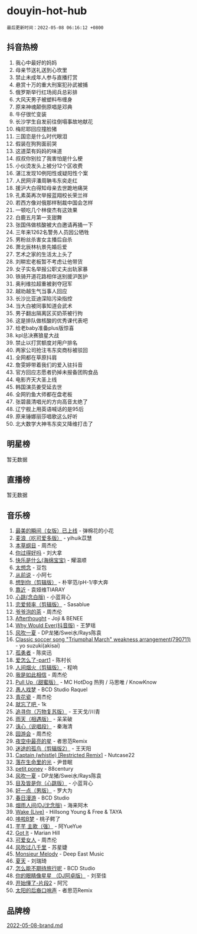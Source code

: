# douyin-hot-hub

`最后更新时间：2022-05-08 06:16:12 +0800`

## 抖音热榜

1. 我心中最好的妈妈
1. 母亲节送礼送到心坎里
1. 禁止未成年人参与直播打赏
1. 悬赏十万的重大刑案犯孙武被捕
1. 俄罗斯举行红场阅兵总彩排
1. 大风天男子被塑料布缠身
1. 原来神魂颠倒原唱是邓典
1. 牛仔很忙变装
1. 长沙学生自发前往倒塌事故地献花
1. 梅尼耶回应撞脸猪
1. 三国恋是什么时代眼泪
1. 假装在狗狗面前哭
1. 这道菜有妈妈的味道
1. 叔叔你别拉了我害怕是什么梗
1. 小伙烫发头上被分12个区收费
1. 湛江发现10例阳性或疑阳性个案
1. 人民网评潘周聃韦东奕走红
1. 援沪大白得知母亲去世跪地痛哭
1. 孔素英再次举报蓝翔校长荣兰祥
1. 若西方像对俄那样制裁中国会怎样
1. 一顿吃几个林俊杰有这效果
1. 白鹿五月第一支甜舞
1. 张国伟做核酸被大白邀请再捅一下
1. 三年来1262名警务人员因公牺牲
1. 男粉丝杀害女主播后自杀
1. 萧北辰林杭景先婚后爱
1. 艺术之家的生活太上头了
1. 刘畊宏老板暂不考虑让他带货
1. 女子实名举报公职丈夫出轨家暴
1. 铁骑开道花路相伴送别援沪医护
1. 奥利维拉超重被剥夺冠军
1. 越劝越生气当事人回应
1. 长沙比亚迪深陷污染指控
1. 当大白被同事知道会武术
1. 男子翻出隔离区买奶茶被行拘
1. 这是排队做核酸的优秀课代表吧
1. 给老baby准备plus版惊喜
1. kpl总决赛狼星大战
1. 禁止以打赏额度对用户排名
1. 两家公司抢注韦东奕商标被驳回
1. 全网都在草原抖肩
1. 詹雯婷带着我们的爱入驻抖音
1. 官方回应志愿者扔掉未报备团购食品
1. 电影齐天大圣上线
1. 韩国演员姜受延去世
1. 全网钓鱼大师都在盘老板
1. 张碧晨清唱光的方向高音太绝了
1. 辽宁舰上用英语喊话的是95后
1. 原来锤娜丽莎唱歌这么好听
1. 北大数学大神韦东奕又降维打击了

## 明星榜

暂无数据

## 直播榜

暂无数据

## 音乐榜

1. [最美的瞬间（女版）已上线](https://sf3-cdn-tos.douyinstatic.com/obj/tos-cn-ve-2774/527ce7f66142422e8d0727588b4f7c73) - 弹棉花的小花
1. [麦浪（吃可爱多版）](https://sf6-cdn-tos.douyinstatic.com/obj/tos-cn-ve-2774/fb2bf2aaa2854aaa8ec0fcfabbee4bd8) - yihuik苡慧
1. [本草纲目]() - 周杰伦
1. [你过得好吗]() - 刘大拿
1. [快乐是什么(海绵宝宝)](https://sf3-cdn-tos.douyinstatic.com/obj/tos-cn-ve-2774/c4bb2c16b7f24d34af3edcfb56be2d66) - 耀温顺
1. [太想念]() - 豆包
1. [从前说]() - 小阿七
1. [想到你（剪辑版）]() - 朴宰范/pH-1/李大奔
1. [靠近]() - 袁娅维TIARAY
1. [心跳(念白版)](https://sf6-cdn-tos.douyinstatic.com/obj/tos-cn-ve-2774/a57e8cac11fe46e8932f59ddd8a7c03e) - 小蓝背心
1. [恋爱频率（剪辑版）](https://sf3-cdn-tos.douyinstatic.com/obj/tos-cn-ve-2774/5fe5fbbb62d9433798e07a2fddb2213d) - Sasablue
1. [爷爷泡的茶]() - 周杰伦
1. [Afterthought](https://sf3-cdn-tos.douyinstatic.com/obj/tos-cn-ve-2774/5b832cdf45494148ba3c17fc04eec659) - Joji & BENEE
1. [Why Would Ever(抖音版)](https://sf3-cdn-tos.douyinstatic.com/obj/tos-cn-ve-2774/2a3916415e4a4ac2b3262d6ad0ef853c) - 王梦瑶
1. [风吹一夏](https://sf6-cdn-tos.douyinstatic.com/obj/tos-cn-ve-2774/64b5a4609eb843c29c974d39d4d5d058) - DP龙猪/Swei水/Rays陈袁
1. [Classic soccer song "Triumphal March" weakness arrangement(790711)](https://sf6-cdn-tos.douyinstatic.com/obj/tos-cn-ve-2774/7881e2ee1b664fe9ae8d0b4e47c46751) - yo suzuki(akisai)
1. [孤勇者]() - 陈奕迅
1. [爱怎么了-part1]() - 陈村长
1. [人间烟火（剪辑版）](https://sf6-cdn-tos.douyinstatic.com/obj/tos-cn-ve-2774/4cebb1e51fcc4572bebc0cee135924a2) - 程响
1. [我是如此相信]() - 周杰伦
1. [Pull Up（甜蜜版）](https://sf6-cdn-tos.douyinstatic.com/obj/tos-cn-ve-2774/64bc67246f5447c3a593a888e3948379) - MC HotDog 热狗 / 马思唯 / KnowKnow
1. [愚人戏梦](https://sf6-cdn-tos.douyinstatic.com/obj/tos-cn-ve-2774/19dbd296fbf64c28867630bd926c813e) - BCD Studio Raquel
1. [青花瓷]() - 周杰伦
1. [就忘了吧 ]() - 1k
1. [追寻你（万物复苏版）](https://sf3-cdn-tos.douyinstatic.com/obj/tos-cn-ve-2774/cfb22ccf85784f2f83bcefe9ad675822) - 王天戈/川青
1. [雨天（相遇版）]() - 呆呆破
1. [诛心（说唱段）]() - 秦海清
1. [园游会]() - 周杰伦
1. [夜空中最亮的星](https://sf3-cdn-tos.douyinstatic.com/obj/tos-cn-ve-2774/cd6eff61e2364374acb5fa54b61db9f8) - 者思范Remix
1. [迷途的孤鸟（剪辑版2）](https://sf6-cdn-tos.douyinstatic.com/obj/tos-cn-ve-2774/2e66f1fbe49240fd8c37a0e510129c89) - 王天阳
1. [Captain (whistle) [Restricted Remix]](https://sf3-cdn-tos.douyinstatic.com/obj/tos-cn-ve-2774/762266c11e97422eb5b70dbcbc04b5e9) - Nutcase22
1. [落在生命里的光](https://sf3-cdn-tos.douyinstatic.com/obj/tos-cn-ve-2774/6a3ac5299a304a0babc779305d06ec09) - 尹昔眠
1. [petit poney](https://sf3-cdn-tos.douyinstatic.com/obj/tos-cn-ve-2774/22115febaa06423fadf2d8df1cc3175e) - 88century
1. [风吹一夏](https://sf6-cdn-tos.douyinstatic.com/obj/tos-cn-ve-2774/4a925585bb8c477698f9003d867b9ca5) - DP龙猪/Swei水/Rays陈袁
1. [目及皆是你（心跳版）]() - 小蓝背心
1. [好一点（男版）]() - 罗大为
1. [春日漫游](https://sf6-cdn-tos.douyinstatic.com/obj/tos-cn-ve-2774/614f052b8f134eee85f8160524ce2f33) - BCD Studio
1. [烟雨人间(DJ沈念版)]() - 海来阿木
1. [Wake (Live)]() - Hillsong Young & Free & TAYA
1. [哆啦B梦](https://sf3-cdn-tos.douyinstatic.com/obj/tos-cn-ve-2774/11d91e597d504e8888820e5a70a9f69f) - 桃子鳄了
1. [芊芊 主歌（强）]() - 阿YueYue
1. [Got It](https://sf6-cdn-tos.douyinstatic.com/obj/tos-cn-ve-2774/52beee96a47f4baa98c0dfd808729654) - Marian Hill
1. [可爱女人]() - 周杰伦
1. [风吹过八千里](https://sf3-cdn-tos.douyinstatic.com/obj/tos-cn-ve-2774/a1a6ff5c96de4f13890fedc3fd6d4c76) - 苏星婕
1. [Monsieur Melody]() - Deep East Music
1. [夏天]() - 刘瑞琦
1. [怎么能不期待旅行呢](https://sf3-cdn-tos.douyinstatic.com/obj/tos-cn-ve-2774/dd8251460a644a5d835576805dcbe33b) - BCD Studio
1. [你的眼睛像星星 （DJ阿卓版）]() - 刘至佳
1. [开始懂了-片段2]() - 阿冗
1. [太阳的后裔口哨声](https://sf3-cdn-tos.douyinstatic.com/obj/tos-cn-ve-2774/4ae3abb5980e4e9792d273644a46d7ec) - 者思范Remix

## 品牌榜

[2022-05-08-brand.md](2022-05-08-brand.md)
